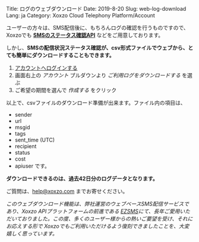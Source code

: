 Title: ログのウェブダウンロード
Date: 2019-8-20
Slug: web-log-download
Lang: ja
Category: Xoxzo Cloud Telephony Platform/Account


ユーザーの方々は、SMS配信後に、もちろんログの確認を行うものですので、 
Xoxzoでも [**SMSのステータス確認API**](https://docs.xoxzo.com/ja/sms.html#check-sms-status-api) などをご用意しております。

しかし、**SMSの配信状況ステータス確認が、csv形式ファイルでウェブから、とても簡単にダウンロードすることもできます。** 

1. [アカウントへログインする](https://www.xoxzo.com/ja/accounts/login/)
1. 画面右上の _アカウント_ プルダウンより _ご利用ログをダウンロードする_ を選ぶ
1. ご希望の期間を選んで _作成する_ をクリック

以上で、csvファイルのダウンロード準備が出来ます。ファイル内の項目は、

- sender
- url
- msgid
- tags
- sent_time (UTC)
- recipient
- status
- cost
- apiuser
です。

**ダウンロードできるのは、過去42日分のログデータとなります。**

ご質問は、help@xoxzo.com までお寄せください。

_このウェブダウンロード機能は、弊社運営のウェブベースSMS配信サービスであり、Xoxzo APIプラットフォームの前進である [EZSMS](https://www.ezsms.biz/ja/)にて、長年ご愛用いただいておりました。この度、多くのユーザー様からの熱いご要望を受け、それにお応えする形で Xoxzoでもご利用いただけるよう復刻できましたことを、大変嬉しく思っています。_
